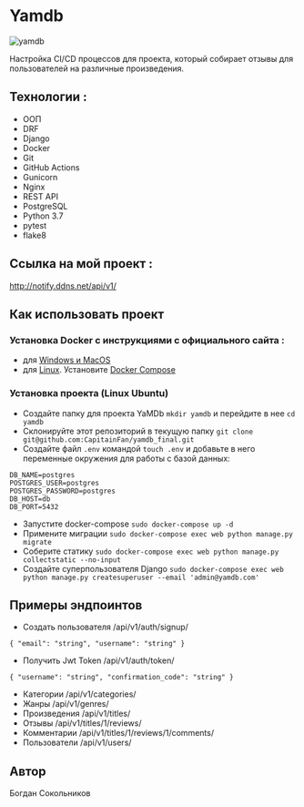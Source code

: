 # Yamdb

![yamdb](https://github.com/CapitainFan/yamdb_final/actions/workflows/yamdb_workflow.yml/badge.svg)

Настройка CI/CD процессов для проекта, который собирает отзывы для пользователей на различные произведения.

## Технологии :
- ООП
- DRF
- Django
- Docker
- Git
- GitHub Actions
- Gunicorn
- Nginx
- REST API
- PostgreSQL
- Python 3.7
- pytest
- flake8

## Ссылка на мой проект :

http://notify.ddns.net/api/v1/

## Как использовать проект

### Установка Docker с инструкциями с официального сайта :

- для [Windows и MacOS](https://www.docker.com/products/docker-desktop) 
- для [Linux](https://docs.docker.com/engine/install/ubuntu/). Установите [Docker Compose](https://docs.docker.com/compose/install/)


### Установка проекта (Linux Ubuntu)

- Создайте папку для проекта YaMDb `mkdir yamdb` и перейдите в нее `cd yamdb`
- Склонируйте этот репозиторий в текущую папку `git clone git@github.com:CapitainFan/yamdb_final.git`
- Создайте файл `.env` командой `touch .env` и добавьте в него переменные окружения для работы с базой данных:

```
DB_NAME=postgres
POSTGRES_USER=postgres 
POSTGRES_PASSWORD=postgres
DB_HOST=db
DB_PORT=5432
```

- Запустите docker-compose `sudo docker-compose up -d` 
- Примените миграции `sudo docker-compose exec web python manage.py migrate`
- Соберите статику `sudo docker-compose exec web python manage.py collectstatic --no-input`
- Создайте суперпользователя Django `sudo docker-compose exec web python manage.py createsuperuser --email 'admin@yamdb.com'`


## Примеры эндпоинтов

- Создать пользователя        /api/v1/auth/signup/

```
{ "email": "string", "username": "string" }
```
- Получить Jwt Token      /api/v1/auth/token/
```
{ "username": "string", "confirmation_code": "string" }
```

- Категории          /api/v1/categories/
- Жанры              /api/v1/genres/
- Произведения       /api/v1/titles/
- Отзывы             /api/v1/titles/1/reviews/
- Комментарии        /api/v1/titles/1/reviews/1/comments/
- Пользователи       /api/v1/users/


## Автор

Богдан Сокольников
